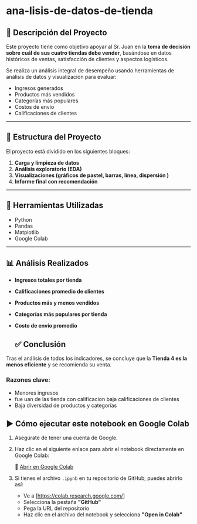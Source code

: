 # ana-lisis-de-datos-de-tienda



## 📌 Descripción del Proyecto

Este proyecto tiene como objetivo apoyar al Sr. Juan en la **toma de decisión sobre cuál de sus cuatro tiendas debe vender**, basándose en datos históricos de ventas, satisfacción de clientes y aspectos logísticos.

Se realiza un análisis integral de desempeño usando herramientas de análisis de datos y visualización para evaluar:

- Ingresos generados
- Productos más vendidos
- Categorías más populares
- Costos de envío
- Calificaciones de clientes

---

## 📂 Estructura del Proyecto

El proyecto está dividido en los siguientes bloques:

1. **Carga y limpieza de datos**
2. **Análisis exploratorio (EDA)**
3. **Visualizaciones (gráficos de pastel, barras, línea, dispersión )**
5. **Informe final con recomendación**

---

## 🧰 Herramientas Utilizadas

- Python
- Pandas
- Matplotlib
- Google Colab

---

## 📊 Análisis Realizados

- **Ingresos totales por tienda**
- **Calificaciones promedio de clientes**
- **Productos más y menos vendidos**
- **Categorías más populares por tienda**
- **Costo de envío promedio**


  ## ✅ Conclusión

Tras el análisis de todos los indicadores, se concluye que la **Tienda 4 es la menos eficiente** y se recomienda su venta.

###  Razones clave:

- Menores ingresos
- fue uan de las tienda con calificacion baja calificaciones de clientes
- Baja diversidad de productos y categorías

## ▶️ Cómo ejecutar este notebook en Google Colab

1. Asegúrate de tener una cuenta de Google.
2. Haz clic en el siguiente enlace para abrir el notebook directamente en Google Colab:

   📎 [Abrir en Google Colab](https://colab.research.google.com/drive/16ySzi0YxeVjBW98QTz638LG6mWDfbkIY#scrollTo=3G3uURb09pv4)

3. Si tienes el archivo `.ipynb` en tu repositorio de GitHub, puedes abrirlo así:
   - Ve a [https://colab.research.google.com/]
   - Selecciona la pestaña **"GitHub"**
   - Pega la URL del repositorio
   - Haz clic en el archivo del notebook y selecciona **"Open in Colab"**


  
